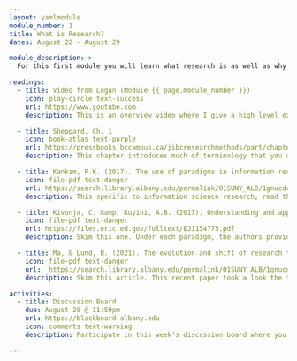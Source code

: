 ```yaml
---
layout: yamlmodule
module_number: 1
title: What is Research?
dates: August 22 - August 29

module_description: >
  For this first module you will learn what research is as well as why research projects are carried out in specific ways, based on the underlying beliefs of the researchers.

readings:
  - title: Video from Logan (Module {{ page.module_number }})
    icon: play-circle text-success
    url: https://www.youtube.com
    description: This is an overview video where I give a high level explanation of the readings and describe this week's tasks.

  - title: Sheppard, Ch. 1
    icon: book-atlas text-purple
    url: https://pressbooks.bccampus.ca/jibcresearchmethods/part/chapter1/
    description: This chapter introduces much of terminology that you will need for this class. In addition to these definitions, this chapter covers research paradigms that are essential to understanding the ontological underpinnings of field research.

  - title: Kankam, P.K. (2017). The use of paradigms in information research. <em>Library &amp; Information Science Research, 41</em>(2), 85-92.
    icon: file-pdf text-danger
    url: https://search.library.albany.edu/permalink/01SUNY_ALB/1gnucdc/cdi_proquest_journals_2261241084
    description: This specific to information science research, read this article to learn what the different paradigms look like in information science.

  - title: Kivunja, C. &amp; Kuyini, A.B. (2017). Understanding and apply research paradigms in educational contexts. <em>International Journal of Higher Education, 6</em>(5), 26-41.
    icon: file-pdf text-danger
    url: https://files.eric.ed.gov/fulltext/EJ1154775.pdf
    description: Skim this one. Under each paradigm, the authors provide criteria for evaluating research.

  - title: Ma, & Lund, B. (2021). The evolution and shift of research topics and methods in library and information science. <em>Journal of the Association for Information Science and Technology, 72</em>(8), 1059–1074. <a target="_blank" href="https://doi.org/10.1002/asi.24474">https://doi.org/10.1002/asi.24474</a>
    icon: file-pdf text-danger
    url:  https://search.library.albany.edu/permalink/01SUNY_ALB/1gnucdc/cdi_wiley_primary_10_1002_asi_24474_ASI24474
    description: Skim this article. This recent paper took a look the topics of research studies from LIS articles. 

activities:
  - title: Discussion Board
    due: August 29 @ 11:59pm
    url: https://blackboard.albany.edu
    icon: comments text-warning
    description: Participate in this week's discussion board where you will tell us which research paradigm most resonates with you and why. See Blackboard for more specifics.

---
```

